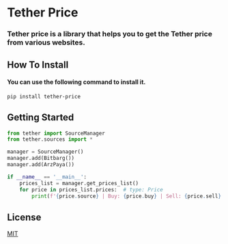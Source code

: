 # Tether Price

### Tether price is a library that helps you to get the Tether price from various websites.

## How To Install

#### You can use the following command to install it.

```commandline
pip install tether-price
```

## Getting Started

```python
from tether import SourceManager
from tether.sources import *

manager = SourceManager()
manager.add(Bitbarg())
manager.add(ArzPaya())

if __name__ == '__main__':
    prices_list = manager.get_prices_list()
    for price in prices_list.prices:  # type: Price
        print(f'{price.source} | Buy: {price.buy} | Sell: {price.sell}')
```

## License

[MIT](https://github.com/iAliF/Tether-Price/blob/main/LICENSE)
